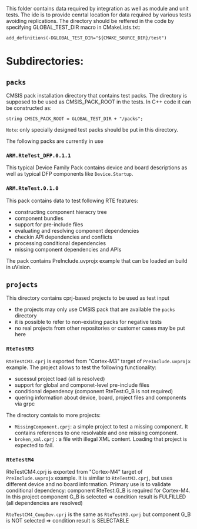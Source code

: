 This folder contains data required by integration as well as module and unit tests.
The ide is to provide cenrtal location for data required by various tests avoiding replications.
The directory should be reffered in the code by specifying GLOBAL_TEST_DIR macro in CMakeLists.txt:
````
add_definitions(-DGLOBAL_TEST_DIR="${CMAKE_SOURCE_DIR}/test")
````

# Subdirectories:
## `packs`
CMSIS pack installation directory that contains test packs. The directory is supposed to be used as CMSIS_PACK_ROOT in the tests. In C++ code it can be constructed as:
````
string CMSIS_PACK_ROOT = GLOBAL_TEST_DIR + "/packs";
````
`Note`: only specially designed test packs should be put in this directory.

The following packs are currently in use 
### `ARM.RteTest_DFP.0.1.1`
This typical Device Family Pack contains device and board descriptions as well as typical DFP components like ```Device.Startup```. 


### `ARM.RteTest.0.1.0`
This pack contains data to test following RTE features: 
- constructing component hieracry tree
- component bundles
- support for pre-include files
- evaluating and resolving component dependencies
- checkin API dependencies and conflicts 
- processing conditional dependencies
- missing component dependencies and APIs

The pack contains PreInclude.uvprojx example that can be loaded an build in uVision.

## `projects`
This directory contains cprj-based projects to be used as test input
- the projects may only use CMSIS pack that are available the `packs` directory
- it is possible to refer to non-existing packs for negative tests
- no real projects from other repositories or customer cases may be put here


### `RteTestM3`
 ```RteTestCM3.cprj``` is exported from "Cortex-M3" target of ```PreInclude.uvprojx``` example. The project allows to test the following functionality:
 - sucessul project load (all is resolved)
 - support for global and componet-level pre-include files
 - conditional dependency (component RteTest:G_B is not required) 
 - quering information about device, board, project files and components via grpc

The directory contais to more projects:
- ```MissingComponent.cprj```: a simple project to test a missing component. It contains references to one resolvable and one missing component.
- ```broken_xml.cprj``` : a file with illegal XML content. Loading that project is expected to fail.

### `RteTestM4`
 RteTestCM4.cprj is exported from "Cortex-M4" target of ```PreInclude.uvprojx``` example.
 It is similar to ```RteTestM3.cprj```, but uses different device and no board information. Primary use is to validate conditional dependency: component RteTest:G_B is required for Cortex-M4.
 In this project component G_B is selected => condition result is FULFILLED (all dependencies are resolved)   
 
 ```RteTestCM4_CompDev.cprj``` is the same as ```RteTestM3.cprj``` but component G_B is NOT selected => condition result is SELECTABLE 
